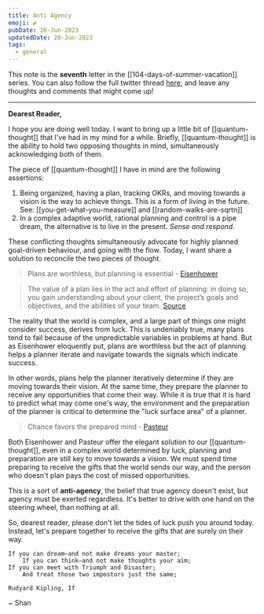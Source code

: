 ```yaml
---
title: Anti Agency
emoji: 💕
pubDate: 20-Jun-2023
updatedDate: 20-Jun-2023
tags:
  - general
---
```


This note is the **seventh** letter in the [[104-days-of-summer-vacation]] series. You can also follow the full twitter thread [here](https://twitter.com/solderneer/status/1668911213810716672), and leave any thoughts and comments that might come up!

---

**Dearest Reader,**

I hope you are doing well today. I want to bring up a little bit of [[quantum-thought]] that I've had in my mind for a while. Briefly, [[quantum-thought]] is the ability to hold two opposing thoughts in mind, simultaneously acknowledging both of them.

The piece of [[quantum-thought]] I have in mind are the following assertions:

1. Being organized, having a plan, tracking OKRs, and moving towards a vision is the way to achieve things. This is a form of living in the future. See: [[you-get-what-you-measure]] and [[random-walks-are-sqrtn]]
2. In a complex adaptive world, rational planning and control is a pipe dream, the alternative is to live in the present. _Sense and respond_.

These conflicting thoughts simultaneously advocate for highly planned goal-driven behaviour, and going with the flow. Today, I want share a solution to reconcile the two pieces of thought.

> Plans are worthless, but planning is essential - [Eisenhower](https://quoteinvestigator.com/2017/11/18/planning/)

>The value of a plan lies in the act and effort of planning: in doing so, you gain understanding about your client, the project’s goals and objectives, and the abilities of your team.
>[Source](https://events.drupal.org/baltimore2017/sessions/plans-are-useless-planning-indispensable)

The reality that the world is complex, and a large part of things one might consider success, derives from luck. This is undeniably true, many plans tend to fail because of the unpredictable variables in problems at hand. But as Eisenhower eloquently put, plans are worthless but the act of planning helps a planner iterate and navigate towards the signals which indicate success.

In other words, plans help the planner iteratively determine if they are moving towards their vision. At the same time, they prepare the planner to receive any opportunities that come their way. While it is true that it is hard to predict what may come one's way, the environment and the preparation of the planner is critical to determine the "luck surface area" of a planner.

>Chance favors the prepared mind - [Pasteur](https://en.wikiquote.org/wiki/Louis_Pasteur)

Both Eisenhower and Pasteur offer the elegant solution to our [[quantum-thought]], even in a complex world determined by luck, planning and preparation are still key to move towards a vision. We must spend time preparing to receive the gifts that the world sends our way, and the person who doesn't plan pays the cost of missed opportunities.

This is a sort of **anti-agency**, the belief that true agency doesn't exist, but agency must be exerted regardless. It's better to drive with one hand on the steering wheel, than nothing at all.

So, dearest reader, please don't let the tides of luck push you around today. Instead, let's prepare together to receive the gifts that are surely on their way.

```
If you can dream—and not make dreams your master;
	If you can think—and not make thoughts your aim;
If you can meet with Triumph and Disaster;
	And treat those two impostors just the same;

Rudyard Kipling, If
```

~ Shan
